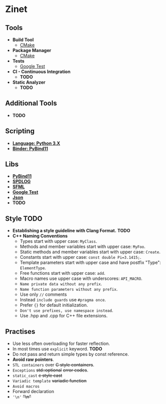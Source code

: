 
# Zinet

## Tools
+ **Build Tool**
  + [CMake](https://cmake.org/)
+ **Package Manager**
  + [CMake](https://cmake.org/)
+ **Tests**
  + [Google Test](https://github.com/google/googletest)
+ **CI - Continuous Integration**
  + **TODO**
+ **Static Analyzer**
  + **TODO**
  
## Additional Tools
+ **TODO**

## Scripting
+ [**Language: Python 3.X**](https://www.python.org/)
+ [**Binder: PyBind11**](https://github.com/pybind/pybind11)

## Libs
+ [**PyBind11**](https://github.com/pybind/pybind11)
+ [**SPDLOG**](https://github.com/gabime/spdlog)
+ [**SFML**](https://www.sfml-dev.org/)
+ [**Google Test**](https://github.com/google/googletest)
+ [**Json**](https://github.com/nlohmann/json)
+ **TODO**

## Style **TODO**
+ **Establishing a style guideline with Clang Format.** **TODO**
+ **C++ Naming Conventions**
  + Types start with upper case:  `MyClass`.
  + Methods and member variables start with upper case:  `MyFoo`.
  + Static methods and member variables start with upper case: `Create`.
  + Constants start with upper case:  `const double Pi=3.1415;`.
  + Template parameters start with upper case and have postfix "Type": `ElementType`.
  + Free functions start with upper case: `add`.
  + Macro names use upper case with underscores:  `API_MACRO`.
  + `Name private data without any prefix`.
  + `Name function parameters without any prefix`.
  + Use only `//` comments
  + Instead `include guards` use `#pragma once`. 
  + Prefer `{}` for default initialization.
  + `Don't use prefixes, use namespace instead`.
  + Use .hpp and .cpp for C++ file extensions.
  
## Practises
  + Use less often overloading for faster reflection.
  + In most times use `explicit` keyword. **TODO**
  + Do not pass and return simple types by const reference.
  + **Avoid raw pointers**.
  + `STL containers` over ~~C style containers~~.
  + `Exceptions` ~~std::optional~~ ~~error codes~~.
  + `static_cast` ~~c style cast~~
  + `Variadic template`  ~~variadic function~~
  + `Avoid macros`
  + Forward declaration
  + `'\n'` ~~"\n"~~